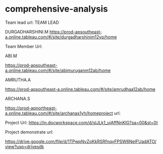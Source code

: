 # comprehensive-analysis
Team lead url:
TEAM LEAD

DURGADHARSHINI.M
https://prod-apsoutheast-a.online.tableau.com/#/site/durgadharshinim12yp/home 

Team Member Url:

ABI.M 

https://prod-apsoutheast-a.online.tableau.com/#/site/abimuruganm12ab/home 

AMRUTHA.A 

https://prod-apsoutheast-a.online.tableau.com/#/site/amrudhaa12ab/home 

ARCHANA.S 

https://prod-apnortheast-a.online.tableau.com/#/site/archanas1yh/homeproject url:

Project Url:
https://in.docworkspace.com/d/sIJLk1_ujAffNnKIG?sa=00&st=0t

Project demonstrate url:


https://drive.google.com/file/d/1TPwpNvZoKkRSRfnqyFPSW6NeIFUadATO/view?usp=drivesdk
